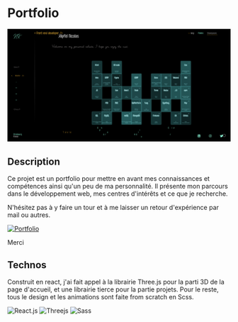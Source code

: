 # Portfolio

![Cover](https://github.com/Klipfel-Nicolas/Portfolio/blob/main/src/assets/img/cover.png)

## Description

Ce projet est un portfolio pour mettre en avant mes connaissances et compétences ainsi qu'un peu de ma personnalité.
Il présente mon parcours dans le développement web, mes centres d'intérêts et ce que je recherche.

N'hésitez pas à y faire un tour et à me laisser un retour d'expérience par mail ou autres.

[![Portfolio](https://img.shields.io/badge/Par%20içi%20-Portfolio-15d8a4?style=for-the-badge&logo=pinboard&logoColor=white)](https://nicolas-klipfel.fr/)

Merci

## Technos

Construit en react, j'ai fait appel à la librairie Three.js pour la parti 3D de la page d'accueil, et une librairie tierce pour la partie projets.
Pour le reste, tous le design et les animations sont faite from scratch en Scss.

![React.js](https://img.shields.io/badge/React-61DAFB?style=for-the-badge&logo=react&logoColor=white)
![Threejs](https://img.shields.io/badge/threejs-black?style=for-the-badge&logo=three.js&logoColor=white)
![Sass](https://img.shields.io/badge/Sass-CC6699?style=for-the-badge&logo=sass&logoColor=white)
